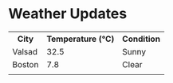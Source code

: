# Weather Updates

<!-- WEATHER-UPDATE-START -->
<table><tr><th>City</th><th>Temperature (°C)</th><th>Condition</th></tr><tr><td>Valsad</td><td>32.5</td><td>Sunny</td></tr><tr><td>Boston</td><td>7.8</td><td>Clear</td></tr><tr><td></td><td></td><td></td></tr></table>
<!-- WEATHER-UPDATE-END -->
